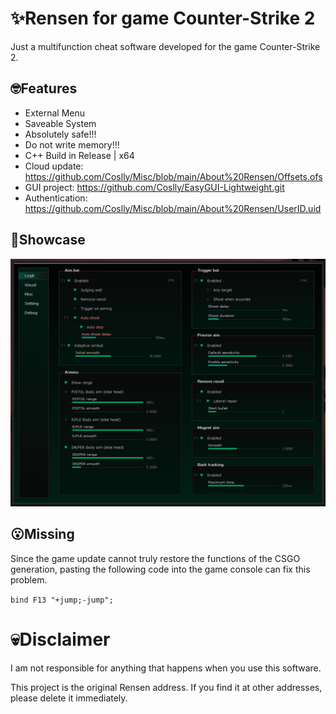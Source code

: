 # ✨Rensen for game Counter-Strike 2
Just a multifunction cheat software developed for the game Counter-Strike 2.
## 🤓Features
- External Menu
- Saveable System
- Absolutely safe!!!
- Do not write memory!!!
- C++ Build in Release | x64
- Cloud update: https://github.com/Coslly/Misc/blob/main/About%20Rensen/Offsets.ofs
- GUI project: https://github.com/Coslly/EasyGUI-Lightweight.git
- Authentication: https://github.com/Coslly/Misc/blob/main/About%20Rensen/UserID.uid
## 🤩Showcase
![image](https://github.com/Coslly/Rensen/blob/main/ShowImage.png?raw=true)
## 😮Missing
Since the game update cannot truly restore the functions of the CSGO generation, pasting the following code into the game console can fix this problem.

`bind F13 "+jump;-jump";`
# 💀Disclaimer
I am not responsible for anything that happens when you use this software.

This project is the original Rensen address. If you find it at other addresses, please delete it immediately.
